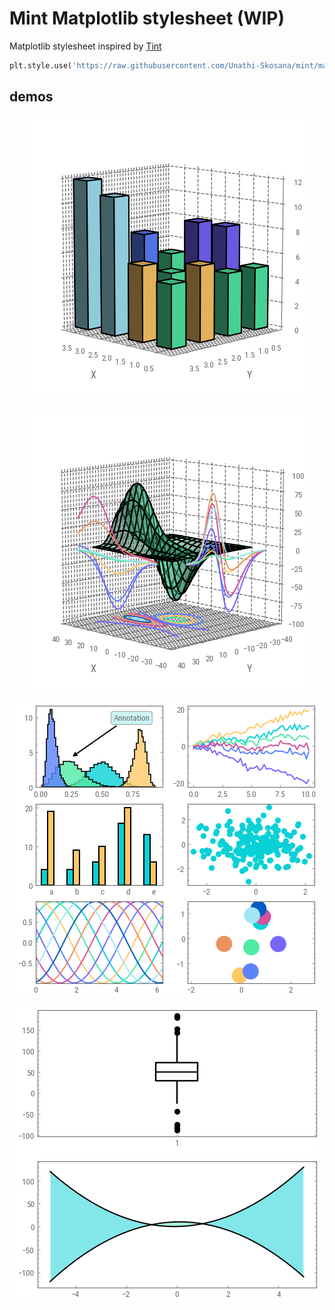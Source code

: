 # Mint Matplotlib stylesheet (WIP)

Matplotlib stylesheet inspired by [Tint](https://eddelbuettel.github.io/tint/)

```python
plt.style.use('https://raw.githubusercontent.com/Unathi-Skosana/mint/main/tint.mplstyle')
```

## demos

<p align="center">
  <img src="https://raw.githubusercontent.com/unathi-skosana/mint/main/img/bar3d.png">
</p>

<p align="center">
  <img src="https://raw.githubusercontent.com/unathi-skosana/mint/main/img/contour3d.png">
</p>

<p align="center">
  <img src="https://raw.githubusercontent.com/unathi-skosana/mint/main/img/misc1.png">
</p>

<p align="center">
  <img src="https://raw.githubusercontent.com/unathi-skosana/mint/main/img/misc2.png">
</p>

